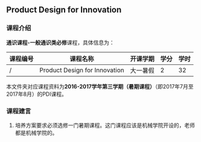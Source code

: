 ## Product Design for Innovation

### 课程介绍

**通识课程-一般通识类必修**课程，具体信息为：

| 课程编号 | 课程名称 | 开课学期 | 学分 | 学时 |
| --- | --- | --- | --- | --- |
| / | Product Design for Innovation | 大一暑假 | 2 | 32 |

本文件夹对应课程资料为**2016-2017学年第三学期（暑期课程）**（即2017年7月至2017年8月）的PDI课程。

### 课程建言

1. 培养方案要求必须选修一门暑期课程。这门课程应该是机械学院开设的，老师都是机械学院的。
